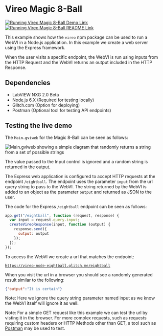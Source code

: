# Vireo Magic 8-Ball
[![Running Vireo Magic 8-Ball Demo Link](https://img.shields.io/badge/Details-Demo_Link-green.svg)](https://vireo-node-eightball.glitch.me/eightball)
[![Running Vireo Magic 8-Ball README Link](https://img.shields.io/badge/Details-README_Link-orange.svg)](https://github.com/rajsite/vireo-node-eightball#vireo-magic-8-ball)

This example shows how the `vireo` npm package can be used to run a WebVI in a Node.js application. In this example we create a web server using the Express framework.

When the user visits a specific endpoint, the WebVI is run using inputs from the HTTP Request and the WebVI returns an output included in the HTTP Response.

## Dependencies
- LabVIEW NXG 2.0 Beta
- Node.js 6.X (Required for testing locally)
- Glitch.com (Option for deploying)
- Postman (Optional tool for testing API endpoints)

## Testing the live demo
The `Main.gviweb` for the Magic 8-Ball can be seen as follows:

![Main.gviweb showing a simple diagram that randomly returns a string from a set of possible strings](https://cdn.glitch.com/cfea0d4a-79ae-41a6-85f6-bba822e5a247%2Feightball_screenshot.png?1495405756951)

The value passed to the Input control is ignored and a random string is returned in the output.

The Express web application is configured to accept HTTP requests at the endpoint `/eightball`. The endpoint uses the parameter `input` from the url query string to pass to the WebVI. The string returned by the WebVI is added to an object as the parameter `output` and returned as JSON to the user.

The code for the Express `/eightball` endpoint can be seen as follows:

```javascript
app.get("/eightball", function (request, response) {
  var input = request.query.input;
  createVireoResponse(input, function (output) {
    response.send({
      output: output
    });
  });
});
```

To access the WebVI we create a url that matches the endpoint:

[`https://vireo-node-eightball.glitch.me/eightball`](https://vireo-node-eightball.glitch.me/eightball)

When you visit the url in a browser you should see a randomly generated result similar to the following:

```json
{"output":"It is certain"}
```

Note: Here we ignore the query string parameter named input as we know the WebVI itself will ignore it as well.

Note: For a simple GET request like this example we can test the url by visting it in the browser. For more complex requests, such as requests requiring custom headers or HTTP Methods other than GET, a tool such as [Postman](https://www.getpostman.com/) may be used to test.

